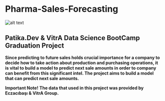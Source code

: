 # Pharma-Sales-Forecasting

![alt text](https://i.im.ge/2021/09/11/TQ9Pvp.png)

## Patika.Dev &amp; VitrA Data Science BootCamp Graduation Project

**Since predicting to future sales holds crucial importance for a company to decide how to take action about production and purchasing operations, it is vital to build a model to predict next sale amounts in order to company can benefit from this significant  intel. The project aims to build a model that can predict next sale amounts.**

**Important Note!**  **The data that used in this project was provided by Eczacıbaşı & VitrA Group.**




